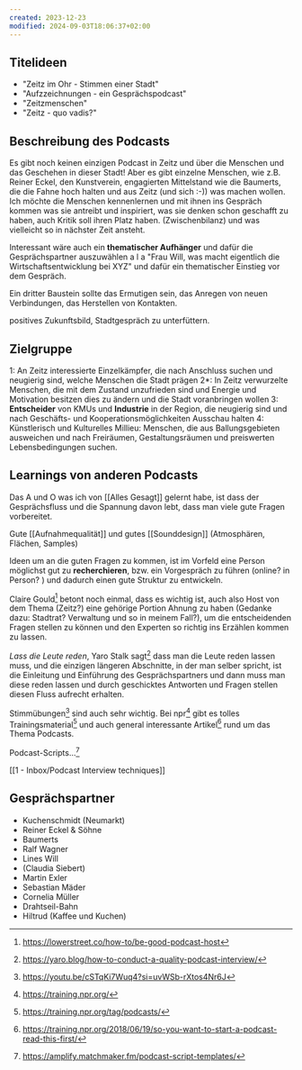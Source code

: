```yaml
---
created: 2023-12-23
modified: 2024-09-03T18:06:37+02:00
---
```


## Titelideen

- "Zeitz im Ohr - Stimmen einer Stadt"
- "Aufzzeichnungen - ein Gesprächspodcast"
- "Zeitzmenschen"
- "Zeitz - quo vadis?"

## Beschreibung des Podcasts

Es gibt noch keinen einzigen Podcast in Zeitz und über die Menschen und das Geschehen in dieser Stadt! Aber es gibt einzelne Menschen, wie z.B. Reiner Eckel, den Kunstverein, engagierten Mittelstand wie die Baumerts, die die Fahne hoch halten und aus Zeitz (und sich :-)) was machen wollen. Ich möchte die Menschen kennenlernen und mit ihnen ins Gespräch kommen was sie antreibt und inspiriert, was sie denken schon geschafft zu haben, auch Kritik soll ihren Platz haben. (Zwischenbilanz) und was vielleicht so in nächster Zeit ansteht.

Interessant wäre auch ein **thematischer Aufhänger** und dafür die Gesprächspartner auszuwählen a l a "Frau Will, was macht eigentlich die Wirtschaftsentwicklung bei XYZ" und dafür ein thematischer Einstieg vor dem Gespräch.

Ein dritter Baustein sollte das Ermutigen sein, das Anregen von neuen Verbindungen, das Herstellen von Kontakten.

positives Zukunftsbild, Stadtgespräch zu unterfüttern.

## Zielgruppe

1: An Zeitz interessierte Einzelkämpfer, die nach Anschluss suchen und neugierig sind, welche Menschen die Stadt prägen
2\*: In Zeitz verwurzelte Menschen, die mit dem Zustand unzufrieden sind und Energie und Motivation besitzen dies zu ändern und die Stadt voranbringen wollen
3: **Entscheider** von KMUs und **Industrie** in der Region, die neugierig sind und nach Geschäfts- und Kooperationsmöglichkeiten Ausschau halten
4: Künstlerisch und Kulturelles Millieu: Menschen, die aus Ballungsgebieten ausweichen und nach Freiräumen, Gestaltungsräumen und preiswerten Lebensbedingungen suchen.

## Learnings von anderen Podcasts

Das A und O was ich von [[Alles Gesagt]] gelernt habe, ist dass der Gesprächsfluss und die Spannung davon lebt, dass man viele gute Fragen vorbereitet.

Gute [[Aufnahmequalität]] und gutes [[Sounddesign]] (Atmosphären, Flächen, Samples)

Ideen um an die guten Fragen zu kommen, ist im Vorfeld eine Person möglichst gut zu **recherchieren**, bzw. ein Vorgespräch zu führen (online? in Person? ) und dadurch einen gute Struktur zu entwickeln.

Claire Gould[^1] betont noch einmal, dass es wichtig ist, auch also Host von dem Thema (Zeitz?) eine gehörige Portion Ahnung zu haben (Gedanke dazu: Stadtrat? Verwaltung und so in meinem Fall?), um die entscheidenden Fragen stellen zu können und den Experten so richtig ins Erzählen kommen zu lassen.

_Lass die Leute reden_, Yaro Stalk sagt[^2] dass man die Leute reden lassen muss, und die einzigen längeren Abschnitte, in der man selber spricht, ist die Einleitung und Einführung des Gesprächspartners und dann muss man diese reden lassen und durch geschicktes Antworten und Fragen stellen diesen Fluss aufrecht erhalten.

Stimmübungen[^3] sind auch sehr wichtig. Bei npr[^4] gibt es tolles Trainingsmaterial[^5] und auch general interessante Artikel[^6] rund um das Thema Podcasts.

Podcast-Scripts...[^7]

[[1 - Inbox/Podcast Interview techniques]]

## Gesprächspartner

- Kuchenschmidt (Neumarkt)
- Reiner Eckel & Söhne
- Baumerts
- Ralf Wagner
- Lines Will
- (Claudia Siebert)
- Martin Exler
- Sebastian Mäder
- Cornelia Müller
- Drahtseil-Bahn
- Hiltrud (Kaffee und Kuchen)

[^1]: https://lowerstreet.co/how-to/be-good-podcast-host
[^2]: https://yaro.blog/how-to-conduct-a-quality-podcast-interview/
[^3]: https://youtu.be/cSTqKi7Wuq4?si=uvWSb-rXtos4Nr6J
[^4]: https://training.npr.org/
[^5]: https://training.npr.org/tag/podcasts/
[^6]: https://training.npr.org/2018/06/19/so-you-want-to-start-a-podcast-read-this-first/
[^7]: https://amplify.matchmaker.fm/podcast-script-templates/
